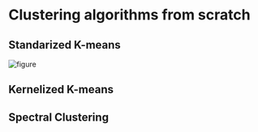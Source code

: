 # Clustering algorithms from scratch

## Standarized K-means
![figure](https://github.com/antvas98/Clustering_algorithms_from_scratch/assets/115734703/0d0def71-68b7-485c-85f1-1289565272ac)

## Kernelized K-means
## Spectral Clustering

